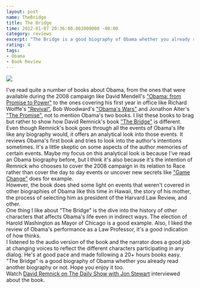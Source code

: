 ```yaml
---
layout: post
name: TheBridge
title: The Bridge
time: 2012-01-07 20:36:00.001000000 -08:00
category: reviews
excerpt: "The Bridge is a good biography of Obama whether you already read another biography or not"
rating: 4
tags:
- Obama
- Book Review
---
```

<img class="imageOnRight" src="{{ site.reviewsImagesFolder }}{{ page.name }}/TheBridgeCover.jpg">

<div class="stars" title="{{ page.rating }} Stars" data-percent="{{ page.rating }}"></div>

I've read quite a number of books about Obama, from the ones that were available during the 2008 campaign like David Mendell's <a href="http://www.goodreads.com/book/show/1333713.Obama" target="_blank">"Obama: from Promise to Power"</a> to the ones covering his first year in office like Richard Wolffe's <a href="http://www.goodreads.com/review/show/132126779" target="_blank">"Revival"</a>, Bob Woodward's <a href="http://www.goodreads.com/review/show/123524533" target="_blank">"Obama's Wars"</a> and Jonathon Alter's <a href="http://www.goodreads.com/review/show/114949358" target="_blank">"The Promise"</a>, not to mention Obama's two books. I list these books to brag but rather to show how David Remnick's book <a href="http://www.goodreads.com/review/show/240926045" target="_blank">"The Bridge"</a> is different.  
Even though Remnick's book goes through all the events of Obama's life like any biography would, it offers an analytical look into those events. It reviews Obama's first book and tries to look into the author's intentions sometimes. It's a little skeptic on some aspects of the author memories of certain events. Maybe my focus on this analytical look is because I've read an Obama biography before, but I think it's also because it's the intention of Remnick who chooses to cover the 2008 campaign in its relation to Race rather than cover the day to day events or uncover new secrets like <a href="http://www.goodreads.com/review/show/114947071" target="_blank">"Game Change"</a> does for example.  
However, the book does shed some light on events that weren't covered in other biographies of Obama like this time in Hawaii, the story of his mother, the process of selecting him as president of the Harvard Law Review, and other.  
One thing I like about "The Bridge" is the dive into the history of other characters that affects Obama's life even in indirect ways. The election of Harold Washington as Mayor of Chicago is a good example. Also, I liked the review of Obama's performance as a Law Professor, it's a good indication of how thinks.  
I listened to the audio version of the book and the narrator does a good job at changing voices to reflect the different characters participating in any dialog. He's at good pace and made following a 20+ hours books easy.  
"The Bridge" is a good biography of Obama whether you already read another biography or not. Hope you enjoy it too.  
Watch <a href="http://www.thedailyshow.com/watch/thu-april-8-2010/david-remnick" target="_blank">David Remnick on The Daily Show with Jon Stewart</a> interviewed about the book.  
